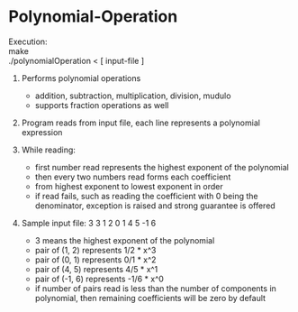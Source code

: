 # Polynomial-Operation

Execution: <br />
    make <br />
    ./polynomialOperation < [ input-file ]

1.  Performs polynomial operations
    -   addition, subtraction, multiplication, division, mudulo 
    -   supports fraction operations as well 

2.  Program reads from input file, 
    each line represents a polynomial expression 

3.  While reading:
    -   first number read represents the highest exponent of the polynomial
    -   then every two numbers read forms each coefficient 
    -   from highest exponent to lowest exponent in order 
    -   if read fails, such as reading the coefficient with 0 being the denominator, exception is raised and strong guarantee is offered

4.  Sample input file:
    3 3 1 2 0 1 4 5 -1 6
    -   3 means the highest exponent of the polynomial 
    -   pair of (1, 2) represents 1/2 * x^3 
    -   pair of (0, 1) represents 0/1 * x^2
    -   pair of (4, 5) represents 4/5 * x^1 
    -   pair of (-1, 6) represents -1/6 * x^0
    -   if number of pairs read is less than the number of components in polynomial, then remaining coefficients will be zero by default